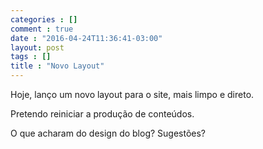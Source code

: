 ```yaml
---
categories : []
comment : true
date : "2016-04-24T11:36:41-03:00"
layout: post
tags : []
title : "Novo Layout"
---
```


Hoje, lanço um novo layout para o site, mais limpo e direto.

Pretendo reiniciar a produção de conteúdos.

O que acharam do design do blog? Sugestões?
